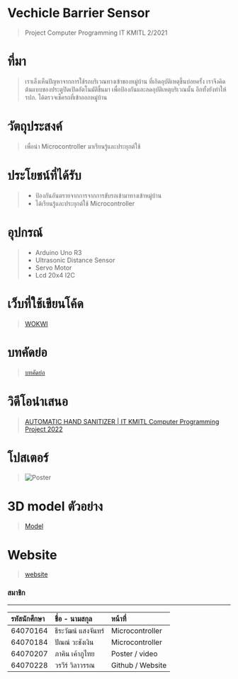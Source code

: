 # Vechicle Barrier Sensor
> Project Computer Programming IT KMITL 2/2021
# ที่มา
  > เราเล็งเห็นปัญหาจากการใช้รถบริเวณทางเข้าของหมู่บ้าน ที่เกิดอุบัติเหตุขึ้นบ่อยครั้ง เราจึงคิดต้นแบบของประตูปิดเปิดอัตโนมัติขึ้นมา เพื่อป้องกันและลดอุบัติเหตุบริเวณนั้น อีกทั้งยังทำให้รปภ. ได้ตรวจเช็ครถที่เข้าออกหมู่บ้าน
# วัตถุประสงค์
> เพื่อนำ Microcontroller  มาเรียนรู้และประยุกต์ใช้
# ประโยชน์ที่ได้รับ
> * ป้องกันอันตรายจากการจากการขับรถเข้ามาทางเข้าหมู่บ้าน
> * ได้เรียนรู้และประยุกต์ใช้ Microcontroller 
# อุปกรณ์
> * Arduino Uno R3
> * Ultrasonic Distance Sensor
> * Servo Motor
> * Lcd 20x4 I2C
# เว็บที่ใช้เขียนโค้ด
> [WOKWI](https://wokwi.com/projects/330173999194571346)
# บทคัดย่อ
> [บทคัดย่อ](https://docs.google.com/document/d/1nTMl2Pkfxo5g4zcD-9rQNogSBSdd5uHo69iZ6eoTn6w/edit?usp=sharing)
# วิดีโอนำเสนอ
> [AUTOMATIC HAND SANITIZER | IT KMITL Computer Programming Project 2022](https://youtu.be/Z36bY0ji2Ck)
# โปสเตอร์
>  ![Poster](https://media.discordapp.net/attachments/929983585816039444/969204025033642004/poster-01.png?width=478&height=676)
# 3D model ตัวอย่าง
>  [Model](https://www.tinkercad.com/things/90szql9mWzR-glorious-jaban/edit?sharecode=PqW--nV06Q5E-uLRlvykbJGuQJKCWvVYmwX0ERqxnZs&sharecode=EIK87MpxTVj-2TK6mmjIeORnbT5NJSVR1z4-IpkTUi0)
# Website
> [website](https://wallrawe39275.wixsite.com/my-site-3)
### สมาชิก
---

| รหัสนักศึกษา | ชื่อ - นามสกุล |  หน้าที่ |
| :-------- | :-------- | :--------- |
|   64070164   |   ธีระวัฒน์ แสงจันทร์   |    Microcontroller   |
|   64070184   |   ปัณณ์ วะชังเงิน   |    Microcontroller   |
|   64070207   |   ภาคิน เค้าภูไทย   |    Poster / video   |
|   64070228  |   วรวีร์ วิลาวรรณ   |    Github / Website  |
